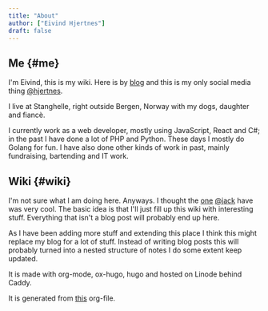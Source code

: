 ```yaml
---
title: "About"
author: ["Eivind Hjertnes"]
draft: false
---
```


## Me {#me}

I'm Eivind, this is my wiki. Here is by [blog](https://hjertnes.blog) and this is my only social media thing [@hjertnes](https://dog.estate/@hjertnes).

I live at Stanghelle, right outside Bergen, Norway with my dogs, daughter and fiancè.

I currently work as a web developer, mostly using JavaScript, React and C#; in the past I have done a lot of PHP and Python. These days I mostly do Golang for fun. I have also done other kinds of work in  past, mainly fundraising, bartending and IT work.


## Wiki {#wiki}

I'm not sure what I am doing here. Anyways. I thought the [one](https://rudimentarylathe.org/) [@jack](https://micro.blog/jack) have was very cool. The basic idea is that I'll just fill up this wiki with interesting stuff. Everything that isn't a blog post will probably end up here.

As I have been adding more stuff and extending this place I think this might replace my blog for a lot of stuff. Instead of writing blog posts this will probably turned into a nested structure of notes I do some extent keep updated.

It is made with org-mode, ox-hugo, hugo and hosted on Linode behind Caddy.

It is generated from [this](https://git.sr.ht/~hjertnes/wiki/tree/master/static/wiki.org) org-file.
